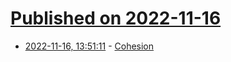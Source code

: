 # [Published on 2022-11-16](index.md)

* [2022-11-16, 13:51:11](https://lobste.rs/s/c5vm2q/cohesion) - [Cohesion](https://www.codewithjason.com/cohesion/)
